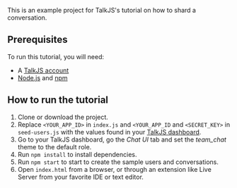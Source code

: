 This is an example project for TalkJS's tutorial on how to shard a conversation.

## Prerequisites

To run this tutorial, you will need:

- A [TalkJS account](https://talkjs.com/dashboard/login)
- [Node.js](https://nodejs.org/en) and [npm](https://www.npmjs.com/)

## How to run the tutorial

1. Clone or download the project.
2. Replace `<YOUR_APP_ID>` in `index.js` and `<YOUR_APP_ID` and `<SECRET_KEY>` in `seed-users.js` with the values found in your [TalkJS dashboard](https://talkjs.com/dashboard/login).
3. Go to your TalkJS dashboard, go the *Chat UI* tab and set the *team_chat* theme to the default role.
4. Run `npm install` to install dependencies.
5. Run `npm start` to start to create the sample users and conversations.
6. Open `index.html` from a browser, or through an extension like Live Server from your favorite IDE or text editor.
